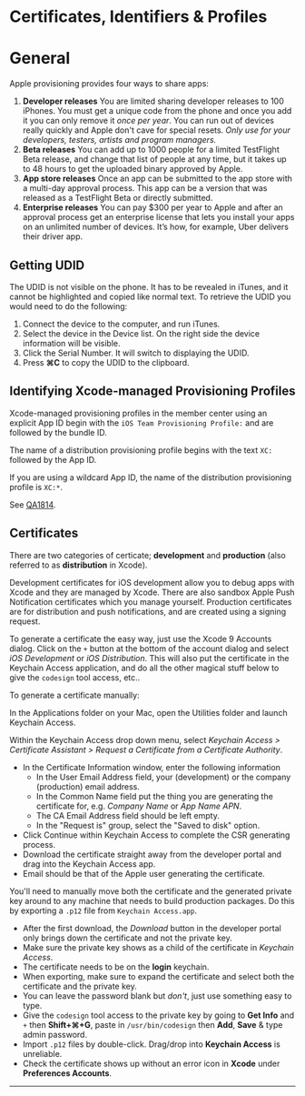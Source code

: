 # Certificates, Identifiers &amp; Profiles

# General

Apple provisioning provides four ways to share apps:

1. **Developer releases** You are limited sharing developer releases to 100 iPhones.  You must get a unique code from the phone and once you add it you can only remove it _once per year_.  You can run out of devices really quickly and Apple don't cave for special resets.  _Only use for your developers, testers, artists and program managers._
2. **Beta releases**  You can add up to 1000 people for a limited TestFlight Beta release, and change that list of people at any time, but it takes up to 48 hours to get the uploaded binary approved by Apple.
3. **App store releases**  Once an app can be submitted to the app store with a multi-day approval process.  This app can be a version that was released as a TestFlight Beta or directly submitted.
4. **Enterprise releases**  You can pay $300 per year to Apple and after an approval process get an enterprise license that lets you install your apps on an unlimited number of devices.  It’s how, for example, Uber delivers their driver app.

## Getting UDID

The UDID is not visible on the phone. It has to be revealed in iTunes, and it cannot be highlighted and copied like normal text. To retrieve the UDID you would need to do the following:

1. Connect the device to the computer, and run iTunes. 
2. Select the device in the Device list. On the right side the device information will be visible.
3. Click the Serial Number. It will switch to displaying the UDID. 
4. Press **&#8984;C** to copy the UDID to the clipboard.

## Identifying Xcode-managed Provisioning Profiles

Xcode-managed provisioning profiles in the member center using an explicit App ID begin with the `iOS Team Provisioning Profile:` and are followed by the bundle ID. 

The name of a distribution provisioning profile begins with the text `XC:` followed by the App ID. 

If you are using a wildcard App ID, the name of the distribution provisioning profile is `XC:*`.

See [QA1814].

## Certificates

There are two categories of certicate; **development** and **production** (also referred to as **distribution** in Xcode).

Development certificates for iOS development allow you to debug apps with Xcode and they are managed by Xcode. There are also sandbox Apple Push Notification certificates which you manage yourself. Production certificates are for distribution and push notifications, and are created using a signing request.

To generate a certificate the easy way, just use the Xcode 9 Accounts dialog.  Click on the `+` button at the bottom of the account dialog and select _iOS Development_ or _iOS Distribution_.  This will also put the certificate in the Keychain Access application, and do all the other magical stuff below to give the `codesign` tool access, etc..

To generate a certificate manually:

In the Applications folder on your Mac, open the Utilities folder and launch Keychain Access.

Within the Keychain Access drop down menu, select _Keychain Access > Certificate Assistant > Request a Certificate from a Certificate Authority_.

- In the Certificate Information window, enter the following information
  - In the User Email Address field, your (development) or the company (production) email address.
  - In the Common Name field put the thing you are generating the certificate for, e.g. _Company Name_ or _App Name APN_.
  - The CA Email Address field should be left empty.
  - In the "Request is" group, select the "Saved to disk" option.
- Click Continue within Keychain Access to complete the CSR generating process.
- Download the certificate straight away from the developer portal and drag into the Keychain Access app.
- Email should be that of the Apple user generating the certificate.

You'll need to manually move both the certificate and the generated private key around to any machine that needs to build production packages.  Do this by exporting a `.p12` file from `Keychain Access.app`.

- After the first download, the _Download_ button in the developer portal only brings down the certificate and not the private key.
- Make sure the private key shows as a child of the certificate in _Keychain Access_.  
- The certificate needs to be on the **login** keychain. 
- When exporting, make sure to expand the certificate and select both the certificate and the private key.
- You can leave the password blank but _don't_, just use something easy to type.
- Give the `codesign` tool access to the private key by going to **Get Info** and `+` then **Shift+&#8984;+G**, paste in `/usr/bin/codesign` then **Add**, **Save** &amp; type admin password.
- Import `.p12` files by double-click.  Drag/drop into **Keychain Access** is unreliable.
- Check the certificate shows up without an error icon in **Xcode** under **Preferences Accounts**.

---

[QA1814]: https://developer.apple.com/library/content/qa/qa1814/_index.html
